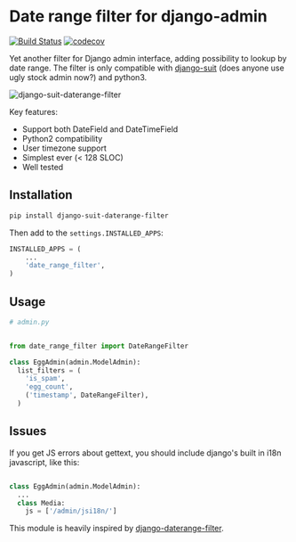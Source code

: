 # Date range filter for django-admin

[![Build Status](https://travis-ci.org/yeungocanh/django-suit-daterange-filter-python2.svg?branch=master)](https://travis-ci.org/yeungocanh/django-suit-daterange-filter-python2/)
[![codecov](https://codecov.io/gh/yeungocanh/django-suit-daterange-filter/branch/master/graph/badge.svg)](https://codecov.io/gh/yeungocanh/django-suit-daterange-filter)

Yet another filter for Django admin interface, adding possibility to lookup by date range. The filter is only compatible with [django-suit](https://github.com/darklow/django-suit) (does anyone use ugly stock admin now?) and python3.

![django-suit-daterange-filter](https://cloud.githubusercontent.com/assets/1592663/23668937/af6d1b54-0373-11e7-8ed2-3e4dcb9b3b54.png)

Key features:

* Support both DateField and DateTimeField
* Python2 compatibility
* User timezone support
* Simplest ever (< 128 SLOC)
* Well tested

## Installation

```sh
pip install django-suit-daterange-filter
```

Then add to the `settings.INSTALLED_APPS`:

```python
INSTALLED_APPS = (
    ...
    'date_range_filter',
)
```

## Usage

```python
# admin.py


from date_range_filter import DateRangeFilter

class EggAdmin(admin.ModelAdmin):
  list_filters = (
    'is_spam',
    'egg_count',
    ('timestamp', DateRangeFilter),
  )

```

## Issues

If you get JS errors about gettext, you should include django's built in i18n javascript, like this:

```python

class EggAdmin(admin.ModelAdmin):
  ...
  class Media:
    js = ['/admin/jsi18n/']
```

This module is heavily inspired by [django-daterange-filter](https://github.com/tzulberti/django-datefilterspec).
